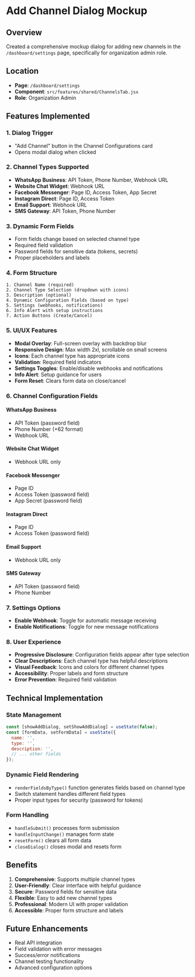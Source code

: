 # Add Channel Dialog Mockup

## Overview
Created a comprehensive mockup dialog for adding new channels in the `/dashboard/settings` page, specifically for organization admin role.

## Location
- **Page**: `/dashboard/settings`
- **Component**: `src/features/shared/ChannelsTab.jsx`
- **Role**: Organization Admin

## Features Implemented

### 1. Dialog Trigger
- "Add Channel" button in the Channel Configurations card
- Opens modal dialog when clicked

### 2. Channel Types Supported
- **WhatsApp Business**: API Token, Phone Number, Webhook URL
- **Website Chat Widget**: Webhook URL
- **Facebook Messenger**: Page ID, Access Token, App Secret
- **Instagram Direct**: Page ID, Access Token
- **Email Support**: Webhook URL
- **SMS Gateway**: API Token, Phone Number

### 3. Dynamic Form Fields
- Form fields change based on selected channel type
- Required field validation
- Password fields for sensitive data (tokens, secrets)
- Proper placeholders and labels

### 4. Form Structure
```
1. Channel Name (required)
2. Channel Type Selection (dropdown with icons)
3. Description (optional)
4. Dynamic Configuration Fields (based on type)
5. Settings (webhooks, notifications)
6. Info Alert with setup instructions
7. Action Buttons (Create/Cancel)
```

### 5. UI/UX Features
- **Modal Overlay**: Full-screen overlay with backdrop blur
- **Responsive Design**: Max width 2xl, scrollable on small screens
- **Icons**: Each channel type has appropriate icons
- **Validation**: Required field indicators
- **Settings Toggles**: Enable/disable webhooks and notifications
- **Info Alert**: Setup guidance for users
- **Form Reset**: Clears form data on close/cancel

### 6. Channel Configuration Fields

#### WhatsApp Business
- API Token (password field)
- Phone Number (+62 format)
- Webhook URL

#### Website Chat Widget
- Webhook URL only

#### Facebook Messenger
- Page ID
- Access Token (password field)
- App Secret (password field)

#### Instagram Direct
- Page ID
- Access Token (password field)

#### Email Support
- Webhook URL only

#### SMS Gateway
- API Token (password field)
- Phone Number

### 7. Settings Options
- **Enable Webhook**: Toggle for automatic message receiving
- **Enable Notifications**: Toggle for new message notifications

### 8. User Experience
- **Progressive Disclosure**: Configuration fields appear after type selection
- **Clear Descriptions**: Each channel type has helpful descriptions
- **Visual Feedback**: Icons and colors for different channel types
- **Accessibility**: Proper labels and form structure
- **Error Prevention**: Required field validation

## Technical Implementation

### State Management
```javascript
const [showAddDialog, setShowAddDialog] = useState(false);
const [formData, setFormData] = useState({
  name: '',
  type: '',
  description: '',
  // ... other fields
});
```

### Dynamic Field Rendering
- `renderFieldsByType()` function generates fields based on channel type
- Switch statement handles different field types
- Proper input types for security (password for tokens)

### Form Handling
- `handleSubmit()` processes form submission
- `handleInputChange()` manages form state
- `resetForm()` clears all form data
- `closeDialog()` closes modal and resets form

## Benefits
1. **Comprehensive**: Supports multiple channel types
2. **User-Friendly**: Clear interface with helpful guidance
3. **Secure**: Password fields for sensitive data
4. **Flexible**: Easy to add new channel types
5. **Professional**: Modern UI with proper validation
6. **Accessible**: Proper form structure and labels

## Future Enhancements
- Real API integration
- Field validation with error messages
- Success/error notifications
- Channel testing functionality
- Advanced configuration options
